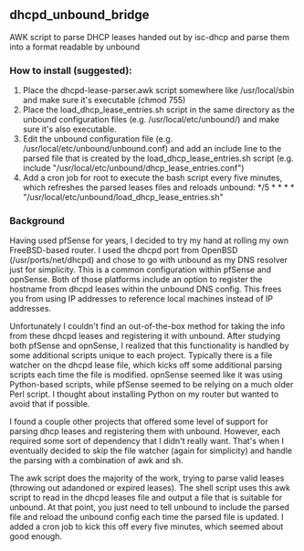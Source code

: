 ## dhcpd_unbound_bridge
AWK script to parse DHCP leases handed out by isc-dhcp and parse them into a format readable by unbound

### How to install (suggested):

1. Place the dhcpd-lease-parser.awk script somewhere like /usr/local/sbin and make sure it's executable (chmod 755)
2. Place the load_dhcp_lease_entries.sh script in the same directory as the unbound configuration files (e.g. /usr/local/etc/unbound/) and make sure it's also executable.
3. Edit the unbound configuration file (e.g. /usr/local/etc/unbound/unbound.conf) and add an include line to the parsed file that is created by the load_dhcp_lease_entries.sh script (e.g. include "/usr/local/etc/unbound/dhcp_lease_entries.conf")
4. Add a cron job for root to execute the bash script every five minutes, which refreshes the parsed leases files and reloads unbound: */5     *       *       *       *       "/usr/local/etc/unbound/load_dhcp_lease_entries.sh"


### Background

Having used pfSense for years, I decided to try my hand at rolling my own FreeBSD-based router. I used the dhcpd port from OpenBSD (/usr/ports/net/dhcpd) and chose to go with unbound as my DNS resolver just for simplicity. This is a common configuration within pfSense and opnSense. Both of those platforms include an option to register the hostname from dhcpd leases within the unbound DNS config. This frees you from using IP addresses to reference local machines instead of IP addresses.

Unfortunately I couldn't find an out-of-the-box method for taking the info from these dhcpd leases and registering it with unbound. After studying both pfSense and opnSense, I realized that this functionality is handled by some additional scripts unique to each project. Typically there is a file watcher on the dhcpd lease file, which kicks off some additional parsing scripts each time the file is modified. opnSense seemed like it was using Python-based scripts, while pfSense seemed to be relying on a much older Perl script. I thought about installing Python on my router but wanted to avoid that if possible.

I found a couple other projects that offered some level of support for parsing dhcp leases and registering them with unbound. However, each required some sort of dependency that I didn't really want. That's when I eventually decided to skip the file watcher (again for simplicity) and handle the parsing with a combination of awk and sh.

The awk script does the majority of the work, trying to parse valid leases (throwing out adandoned or expired leases). The shell script uses this awk script to read in the dhcpd leases file and output a file that is suitable for unbound. At that point, you just need to tell unbound to include the parsed file and reload the unbound config each time the parsed file is updated. I added a cron job to kick this off every five minutes, which seemed about good enough.
